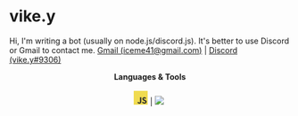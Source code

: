 # vike.y
Hi, I'm writing a bot (usually on node.js/discord.js). It's better to use Discord or Gmail to contact me. [Gmail (iceme41@gmail.com)](vikey3428) | [Discord (vike.y#9306)](https://discord.com/users/999655606220771388)

<p align="center">
	<b>Languages & Tools</b><br><br>
  	<code><img height="25" src="https://raw.githubusercontent.com/github/explore/80688e429a7d4ef2fca1e82350fe8e3517d3494d/topics/javascript/javascript.png"></code>&nbsp;|
  <code><img height="25" src="https://cdn-icons-png.flaticon.com/512/5968/5968866.png"></code>&nbsp;
	<br><br>
